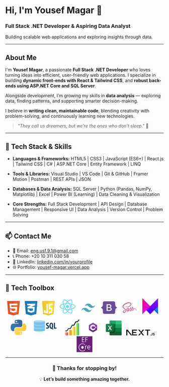 
# Hi, I'm Yousef Magar 👋

### Full Stack .NET Developer & Aspiring Data Analyst

Building scalable web applications and exploring insights through data.

---

## About Me

I'm **Yousef Magar**, a passionate **Full Stack .NET Developer** who loves turning ideas into efficient, user-friendly web applications.
I specialize in building **dynamic front-ends with React & Tailwind CSS**, and **robust back-ends using ASP.NET Core and SQL Server**.

Alongside development, I’m growing my skills in **data analysis** — exploring data, finding patterns, and supporting smarter decision-making.

I believe in **writing clean, maintainable code**, blending creativity with problem-solving, and continuously learning new technologies.

> *"They call us dreamers, but we're the ones who don’t sleep."* 🌙

---

## 🧰 Tech Stack & Skills

* **Languages & Frameworks:**
  HTML5 | CSS3 | JavaScript (ES6+) | React.js | Tailwind CSS | C# | ASP.NET Core | Entity Framework | LINQ

* **Tools & Libraries:**
  Visual Studio | VS Code | Git & GitHub | Framer Motion | Postman | REST APIs | JSON

* **Databases & Data Analysis:**
  SQL Server | Python (Pandas, NumPy, Matplotlib) | Excel | Power BI (Learning) | Data Cleaning & Visualization

* **Core Strengths:**
  Full Stack Development | API Design | Database Management | Responsive UI | Data Analysis | Version Control | Problem Solving

---

## 📫 Contact Me

* 📧 Email: [eng.usf.9.1@gmail.com](mailto:eng.usf.9.1@gmail.com)
* 📞 Phone: +20 10 311 030 58
* 🔗 LinkedIn: [linkedin.com/in/yourprofile](https://linkedin.com/in/yourprofile)
* 🌐 Portfolio: [yousef-magar.vercel.app](https://yousef-magar.vercel.app)

---

## 🧰 Tech Toolbox

<p align="center"> <img src="./html-1.svg" alt="HTML5" width="40" />&nbsp;&nbsp;&nbsp; <img src="./css-3.svg" alt="CSS3" width="40" />&nbsp;&nbsp;&nbsp; <img src="./javascript-1.svg" alt="JavaScript" width="40" />&nbsp;&nbsp;&nbsp; <img src="./react-2.svg" alt="React" width="50" />&nbsp;&nbsp;&nbsp; <img src="./tailwind-svgrepo-com.svg" alt="Tailwind CSS" width="50" />&nbsp;&nbsp;&nbsp; <img src="./bootstrap-svgrepo-com.svg" alt="Bootstrap" width="50" />&nbsp;&nbsp;&nbsp; <img src="./sass_logo_sass_icon.png" alt="SCSS/SASS" width="50" />&nbsp;&nbsp;&nbsp; <img src="./Framer-Motion.png" alt="Framer Motion" width="50" />&nbsp;&nbsp;&nbsp; <img src="./python.png" alt="Python" width="50" />&nbsp;&nbsp;&nbsp; <img src="./sql.webp" alt="SQL" width="90" />&nbsp;&nbsp;&nbsp; <img src="./stas.png" alt="Statistics" width="50" />&nbsp;&nbsp;&nbsp; <img src="./Csharp_Logo.png" alt="C#" width="50" />&nbsp;&nbsp;&nbsp; <img src="./Microsoft_Office.png" alt="Microsoft Excel" width="50" />&nbsp;&nbsp;&nbsp; <img src="./Next.js.png" alt="Next.js" width="90" />&nbsp;&nbsp;&nbsp; <img src="./EF.png" alt="EF" width="50" /> </p>

---

<div align="center">

### 🚀 Thanks for stopping by!

💡 **Let’s build something amazing together.**

</div>
